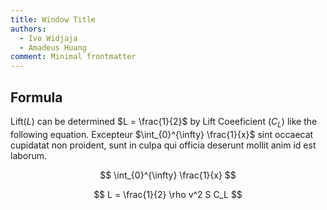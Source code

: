 ```yaml
---
title: Window Title
authors:
  - Ivo Widjaja
  - Amadeus Huang
comment: Minimal frontmatter
---
```


## Formula

Lift($L$) can be determined $L = \frac{1}{2}$ by Lift Coeeficient ($C_L$) like the following equation. Excepteur $\int_{0}^{\infty} \frac{1}{x}$ sint occaecat cupidatat non proident, sunt in culpa qui officia deserunt mollit anim id est laborum.

$$
\int_{0}^{\infty} \frac{1}{x}
$$

$$
L = \frac{1}{2} \rho v^2 S C_L
$$